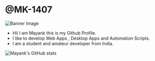 # @MK-1407

![Banner Image](https://img.freepik.com/free-vector/science-project-twitch-banner_23-2150894772.jpg?w=996&t=st=1711030438~exp=1711031038~hmac=ea0a42cf9cc31c1ca5ae59edcb47cfeab18036c330804104a6c33bd0e8a33956)

- Hii I am Mayank this is my Github Profile.
- I like to develop Web Apps , Desktop Apps and Automation Scripts.
- I am a student and amateur developer from India.

![Mayank's GitHub stats](https://github-readme-stats.vercel.app/api?username=MK-1407&theme=tokyonight&show_icons=true)
